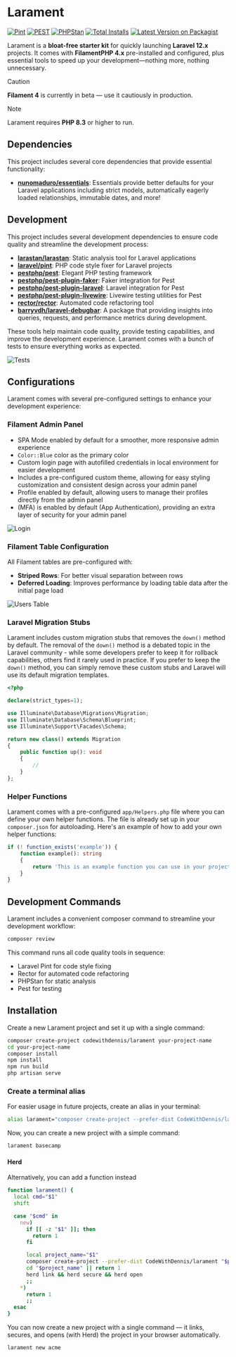 # Larament

[![Pint](https://github.com/codewithdennis/larament/actions/workflows/pint.yml/badge.svg)](https://packagist.org/packages/codewithdennis/larament)
[![PEST](https://github.com/codewithdennis/larament/actions/workflows/pest.yml/badge.svg)](https://packagist.org/packages/codewithdennis/larament)
[![PHPStan](https://github.com/CodeWithDennis/larament/actions/workflows/phpstan.yml/badge.svg)](https://github.com/CodeWithDennis/larament/actions/workflows/phpstan.yml)
[![Total Installs](https://img.shields.io/packagist/dt/codewithdennis/larament.svg?style=flat-square)](https://packagist.org/packages/codewithdennis/larament)
[![Latest Version on Packagist](https://img.shields.io/packagist/v/codewithdennis/larament.svg?style=flat-square)](https://packagist.org/packages/codewithdennis/larament)

Larament is a **bloat-free starter kit** for quickly launching **Laravel 12.x** projects. It comes with **FilamentPHP 4.x** pre-installed and configured, plus essential tools to speed up your development—nothing more, nothing unnecessary.

> [!CAUTION]
> **Filament 4** is currently in beta — use it cautiously in production.

> [!NOTE]
> Larament requires **PHP 8.3** or higher to run.

## Dependencies

This project includes several core dependencies that provide essential functionality:

- **[nunomaduro/essentials](https://github.com/nunomaduro/essentials)**: Essentials provide better defaults for your Laravel applications including strict models, automatically eagerly loaded relationships, immutable dates, and more!

## Development

This project includes several development dependencies to ensure code quality and streamline the development process:

- **[larastan/larastan](https://github.com/larastan/larastan)**: Static analysis tool for Laravel applications
- **[laravel/pint](https://laravel.com/docs/12.x/pint)**: PHP code style fixer for Laravel projects
- **[pestphp/pest](pestphp.com/docs/installation)**: Elegant PHP testing framework
- **[pestphp/pest-plugin-faker](https://pestphp.com/docs/plugins)**: Faker integration for Pest
- **[pestphp/pest-plugin-laravel](https://pestphp.com/docs/plugins)**: Laravel integration for Pest
- **[pestphp/pest-plugin-livewire](https://pestphp.com/docs/plugins)**: Livewire testing utilities for Pest
- **[rector/rector](https://github.com/rectorphp/rector)**: Automated code refactoring tool
- **[barryvdh/laravel-debugbar](https://github.com/barryvdh/laravel-debugbar)**: A package that providing insights into queries, requests, and performance metrics during development.

These tools help maintain code quality, provide testing capabilities, and improve the development experience. Larament comes with a bunch of tests to ensure everything works as expected.

![Tests](resources/images/tests.png)

## Configurations

Larament comes with several pre-configured settings to enhance your development experience:

### Filament Admin Panel
- SPA Mode enabled by default for a smoother, more responsive admin experience
- `Color::Blue` color as the primary color
- Custom login page with autofilled credentials in local environment for easier development
- Includes a pre-configured custom theme, allowing for easy styling customization and consistent design across your admin panel
- Profile enabled by default, allowing users to manage their profiles directly from the admin panel
- (MFA) is enabled by default (App Authentication), providing an extra layer of security for your admin panel

![Login](resources/images/login-page.png)
 
### Filament Table Configuration
All Filament tables are pre-configured with:
- **Striped Rows**: For better visual separation between rows
- **Deferred Loading**: Improves performance by loading table data after the initial page load

![Users Table](resources/images/users-table.png)

### Laravel Migration Stubs
Larament includes custom migration stubs that removes the `down()` method by default. The removal of the `down()` method is a debated topic in the Laravel community - while some developers prefer to keep it for rollback capabilities, others find it rarely used in practice. If you prefer to keep the `down()` method, you can simply remove these custom stubs and Laravel will use its default migration templates.

```php
<?php

declare(strict_types=1);

use Illuminate\Database\Migrations\Migration;
use Illuminate\Database\Schema\Blueprint;
use Illuminate\Support\Facades\Schema;

return new class() extends Migration
{
    public function up(): void
    {
        //
    }
};
```

### Helper Functions
Larament comes with a pre-configured `app/Helpers.php` file where you can define your own helper functions. The file is already set up in your `composer.json` for autoloading. Here's an example of how to add your own helper functions:

```php
if (! function_exists('example')) {
    function example(): string
    {
        return 'This is an example function you can use in your project.';
    }
}
```

## Development Commands

Larament includes a convenient composer command to streamline your development workflow:

```bash
composer review
```

This command runs all code quality tools in sequence:
- Laravel Pint for code style fixing
- Rector for automated code refactoring
- PHPStan for static analysis
- Pest for testing

## Installation

Create a new Larament project and set it up with a single command:

```bash
composer create-project codewithdennis/larament your-project-name
cd your-project-name 
composer install
npm install
npm run build
php artisan serve
```

### Create a terminal alias
For easier usage in future projects, create an alias in your terminal:

```bash
alias larament="composer create-project --prefer-dist CodeWithDennis/larament"
```

Now, you can create a new project with a simple command:

```bash
larament basecamp
```

#### Herd

Alternatively, you can add a function instead

```bash
function larament() {
  local cmd="$1"
  shift

  case "$cmd" in
    new)
      if [[ -z "$1" ]]; then
        return 1
      fi

      local project_name="$1"
      composer create-project --prefer-dist CodeWithDennis/larament "$project_name" || return 1
      cd "$project_name" || return 1
      herd link && herd secure && herd open
      ;;
    *)
      return 1
      ;;
  esac
}
```

You can now create a new project with a single command — it links, secures, and opens (with Herd) the project in your browser automatically.

```bash
larament new acme
```

